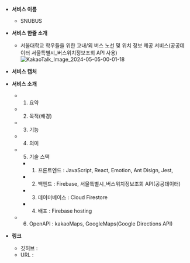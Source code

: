 - **서비스 이름**

  - SNUBUS

- **서비스 한줄 소개**

  - 서울대학교 학우들을 위한 교내/외 버스 노선 및 위치 정보 제공 서비스(공공데이터 서울특별시\_버스위치정보조회 API 사용)
    ![KakaoTalk_Image_2024-05-05-00-01-18](https://github.com/hoooooojjjj/SNUBUS/assets/115417640/8f3802f9-7d6e-4e4d-9b01-4faeab7d2ade)

- **서비스 캡처**

- **서비스 소개**
  - 1. 요약
  - 2. 목적(배경)
  - 3. 기능
  - 4. 의미
  - 5. 기술 스택
    - 1. 프론트엔드 : JavaScript, React, Emotion, Ant Disign, Jest,
    - 2. 백엔드 : Firebase, 서울특별시\_버스위치정보조회 API(공공데이터)
    - 3. 데이터베이스 : Cloud Firestore
    - 4. 배포 : Firebase hosting
  - 6. OpenAPI : kakaoMaps, GoogleMaps(Google Directions API)
- **링크**
  - 깃허브 :
  - URL :
